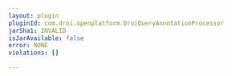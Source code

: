 ```yaml
---
layout: plugin
pluginId: com.droi.openplatform.DroiQueryAnnotationProcessor
jarSha1: INVALID
isJarAvailable: false
error: NONE
violations: []

---
```

